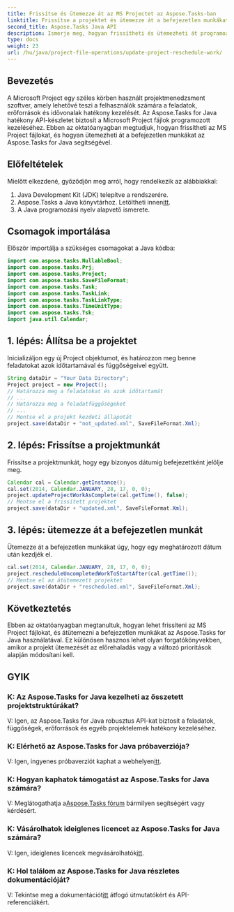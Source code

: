 ```yaml
---
title: Frissítse és ütemezze át az MS Projectet az Aspose.Tasks-ban
linktitle: Frissítse a projektet és ütemezze át a befejezetlen munkákat az Aspose.Tasks alkalmazásban
second_title: Aspose.Tasks Java API
description: Ismerje meg, hogyan frissítheti és ütemezheti át programozottan az MS Project fájlokat az Aspose.Tasks for Java használatával.
type: docs
weight: 23
url: /hu/java/project-file-operations/update-project-reschedule-work/
---
```

## Bevezetés
A Microsoft Project egy széles körben használt projektmenedzsment szoftver, amely lehetővé teszi a felhasználók számára a feladatok, erőforrások és idővonalak hatékony kezelését. Az Aspose.Tasks for Java hatékony API-készletet biztosít a Microsoft Project fájlok programozott kezeléséhez. Ebben az oktatóanyagban megtudjuk, hogyan frissítheti az MS Project fájlokat, és hogyan ütemezheti át a befejezetlen munkákat az Aspose.Tasks for Java segítségével.
## Előfeltételek
Mielőtt elkezdené, győződjön meg arról, hogy rendelkezik az alábbiakkal:
1. Java Development Kit (JDK) telepítve a rendszerére.
2.  Aspose.Tasks a Java könyvtárhoz. Letöltheti innen[itt](https://releases.aspose.com/tasks/java/).
3. A Java programozási nyelv alapvető ismerete.

## Csomagok importálása
Először importálja a szükséges csomagokat a Java kódba:
```java
import com.aspose.tasks.NullableBool;
import com.aspose.tasks.Prj;
import com.aspose.tasks.Project;
import com.aspose.tasks.SaveFileFormat;
import com.aspose.tasks.Task;
import com.aspose.tasks.TaskLink;
import com.aspose.tasks.TaskLinkType;
import com.aspose.tasks.TimeUnitType;
import com.aspose.tasks.Tsk;
import java.util.Calendar;
```
## 1. lépés: Állítsa be a projektet
Inicializáljon egy új Project objektumot, és határozzon meg benne feladatokat azok időtartamával és függőségeivel együtt.
```java
String dataDir = "Your Data Directory";
Project project = new Project();
// Határozza meg a feladatokat és azok időtartamát
// ...
// Határozza meg a feladatfüggőségeket
// ...
// Mentse el a projekt kezdeti állapotát
project.save(dataDir + "not_updated.xml", SaveFileFormat.Xml);
```
## 2. lépés: Frissítse a projektmunkát
Frissítse a projektmunkát, hogy egy bizonyos dátumig befejezettként jelölje meg.
```java
Calendar cal = Calendar.getInstance();
cal.set(2014, Calendar.JANUARY, 28, 17, 0, 0);
project.updateProjectWorkAsComplete(cal.getTime(), false);
// Mentse el a frissített projektet
project.save(dataDir + "updated.xml", SaveFileFormat.Xml);
```
## 3. lépés: ütemezze át a befejezetlen munkát
Ütemezze át a befejezetlen munkákat úgy, hogy egy meghatározott dátum után kezdjék el.
```java
cal.set(2014, Calendar.JANUARY, 28, 17, 0, 0);
project.rescheduleUncompletedWorkToStartAfter(cal.getTime());
// Mentse el az átütemezett projektet
project.save(dataDir + "rescheduled.xml", SaveFileFormat.Xml);
```

## Következtetés
Ebben az oktatóanyagban megtanultuk, hogyan lehet frissíteni az MS Project fájlokat, és átütemezni a befejezetlen munkákat az Aspose.Tasks for Java használatával. Ez különösen hasznos lehet olyan forgatókönyvekben, amikor a projekt ütemezését az előrehaladás vagy a változó prioritások alapján módosítani kell.

## GYIK
### K: Az Aspose.Tasks for Java kezelheti az összetett projektstruktúrákat?
V: Igen, az Aspose.Tasks for Java robusztus API-kat biztosít a feladatok, függőségek, erőforrások és egyéb projektelemek hatékony kezeléséhez.
### K: Elérhető az Aspose.Tasks for Java próbaverziója?
 V: Igen, ingyenes próbaverziót kaphat a webhelyen[itt](https://releases.aspose.com/).
### K: Hogyan kaphatok támogatást az Aspose.Tasks for Java számára?
 V: Meglátogathatja a[Aspose.Tasks fórum](https://forum.aspose.com/c/tasks/15) bármilyen segítségért vagy kérdésért.
### K: Vásárolhatok ideiglenes licencet az Aspose.Tasks for Java számára?
 V: Igen, ideiglenes licencek megvásárolhatók[itt](https://purchase.aspose.com/temporary-license/).
### K: Hol találom az Aspose.Tasks for Java részletes dokumentációját?
 V: Tekintse meg a dokumentációt[itt](https://reference.aspose.com/tasks/java/) átfogó útmutatókért és API-referenciákért.